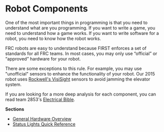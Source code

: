 # Robot Components

One of the most important things in programming is that you need to understand what are you programming. If you want to write a game, you need to understand how a game works. If you want to write software for a robot, you need to know how the robot works.

FRC robots are easy to understand because FIRST enforces a set of standards for all FRC teams. In most cases, you may only use “official” or “approved” hardware for your robot.

There are some exceptions to this rule. For example, you may use "unofficial" sensors to enhance the functionality of your robot. Our 2015 robot uses [Rockwell's VisiSight](http://ab.rockwellautomation.com/Sensors-Switches/Miniature-Photoelectric-Sensors/VisiSight-Photoelectric-Sensors) sensors to avoid jamming the elevator system.

If you are looking for a more deep analysis for each component, you can read team 2853's [Electrical Bible](http://mililanirobotics.gitbooks.io/frc-electrical-bible/content/index.html).

**Sections**

- [General Hardware Overview](Book/Chapters/1.1md)
- [Status Lights Quick Reference](Book/Chapters/1.2.md)




